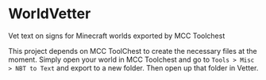 # WorldVetter
Vet text on signs for Minecraft worlds exported by MCC Toolchest

This project depends on MCC ToolChest to create the necessary files at the moment. Simply open your world in MCC Toolchest and go to `Tools > Misc > NBT to Text` and export to a new folder. Then open up that folder in Vetter.
